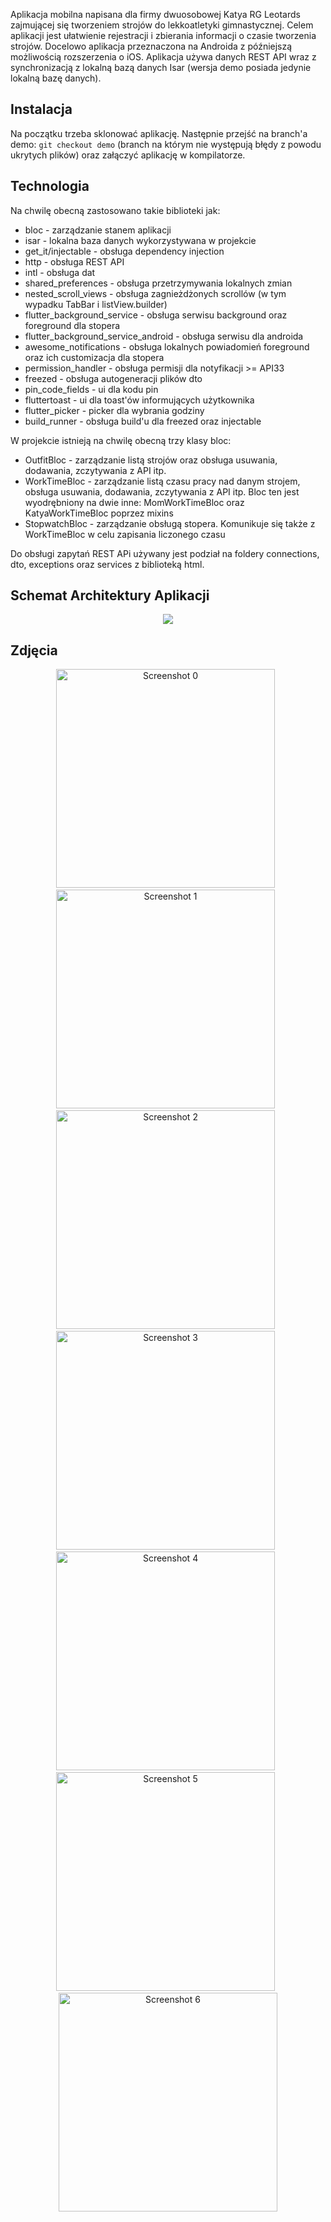 
Aplikacja mobilna napisana dla firmy dwuosobowej Katya RG Leotards zajmującej się tworzeniem strojów do lekkoatletyki gimnastycznej. 
Celem aplikacji jest ułatwienie rejestracji i zbierania informacji o czasie tworzenia strojów.
Docelowo aplikacja przeznaczona na Androida z późniejszą możliwością rozszerzenia o iOS. 
Aplikacja używa danych REST API wraz z synchronizacją z lokalną bazą danych Isar (wersja demo posiada jedynie lokalną bazę danych).


## Instalacja

Na początku trzeba sklonować aplikację. Następnie przejść  na branch'a demo: `git checkout demo` (branch na którym nie występują błędy z powodu ukrytych plików) oraz załączyć aplikację w kompilatorze.

## Technologia
Na chwilę obecną zastosowano takie biblioteki jak:
  - bloc - zarządzanie stanem aplikacji
  - isar - lokalna baza danych wykorzystywana w projekcie
  - get_it/injectable - obsługa dependency injection
  - http - obsługa REST API
  - intl - obsługa dat
  - shared_preferences - obsługa przetrzymywania lokalnych zmian
  - nested_scroll_views - obsługa zagnieżdżonych scrollów (w tym wypadku TabBar i listView.builder)
  - flutter_background_service - obsługa serwisu background oraz foreground dla stopera
  - flutter_background_service_android - obsługa serwisu dla androida
  - awesome_notifications - obsługa lokalnych powiadomień foreground oraz ich customizacja dla stopera
  - permission_handler - obsługa permisji dla notyfikacji >= API33
  - freezed - obsługa autogeneracji plików dto
  - pin_code_fields - ui dla kodu pin
  - fluttertoast - ui dla toast'ów informujących użytkownika
  - flutter_picker - picker dla wybrania godziny
  - build_runner - obsługa build'u dla freezed oraz injectable

W projekcie istnieją na chwilę obecną trzy klasy bloc: 
- OutfitBloc - zarządzanie listą strojów oraz obsługa usuwania, dodawania, zczytywania z API itp. 
- WorkTimeBloc - zarządzanie listą czasu pracy nad danym strojem, obsługa usuwania, dodawania, zczytywania z API itp. Bloc ten jest wyodrębniony na dwie inne: MomWorkTimeBloc oraz KatyaWorkTimeBloc poprzez mixins
- StopwatchBloc - zarządzanie obsługą stopera. Komunikuje się także z WorkTimeBloc w celu zapisania liczonego czasu

Do obsługi zapytań REST APi używany jest podział na foldery connections, dto, exceptions oraz services z biblioteką html.


## Schemat Architektury Aplikacji 

<p align = center>
<img src="https://github.com/Zalezny/outfit_flutter/assets/65240240/81dfbf5a-5d7c-40c2-8c2b-2fbf8d09ad9e" >
</p>

## Zdjęcia 

<p align = center>
  <img src="https://github.com/Zalezny/outfit_flutter/assets/65240240/90f4e197-7157-472c-95fe-94224746eb2b" alt="Screenshot 0" width="350">
&nbsp
  <img src="https://github.com/Zalezny/outfit_flutter/assets/65240240/6f285039-7fdc-4d9f-a5d4-ccbcb0d9330f" alt="Screenshot 1" width="350">
&nbsp
  <img src="https://github.com/Zalezny/outfit_flutter/assets/65240240/c6e8f7f1-3b23-415f-9cef-f41070210745" alt="Screenshot 2" width="350">
&nbsp
  <img src="https://github.com/Zalezny/outfit_flutter/assets/65240240/8f95c879-92f7-4d52-9e0a-87284628060d" alt="Screenshot 3" width="350">
&nbsp
  <img src="https://github.com/Zalezny/outfit_flutter/assets/65240240/fe326415-ae39-4aee-919e-d77c91ade357" alt="Screenshot 4" width="350">
&nbsp
  <img src="https://github.com/Zalezny/outfit_flutter/assets/65240240/29bc354f-ebab-477f-8a2e-64cda42231a0" alt="Screenshot 5" width="350">
&nbsp
  <img src="https://github.com/Zalezny/outfit_flutter/assets/65240240/925cf9c4-5149-417e-9740-51e1abc10957" alt="Screenshot 6" width="350">
</p>
